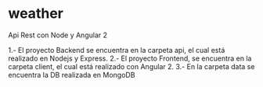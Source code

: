 # weather
Api Rest con Node y Angular 2

1.- El proyecto Backend se encuentra en la carpeta api, el cual está realizado en Nodejs y Express.
2.- El proyecto Frontend, se encuentra en la carpeta client, el cual está realizado con Angular 2.
3.- En la carpeta data se encuentra la DB realizada en MongoDB
